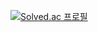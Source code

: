 [![Solved.ac
프로필](http://mazassumnida.wtf/api/generate_badge?boj=abso8787)](https://solved.ac/{handle})
